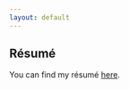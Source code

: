 ```yaml
---
layout: default
---
```


## Résumé

You can find my résumé [here](users/porkkasanna/KIK-LG219/final/porkkasanna.github.io/assets/documents/resume_sanna_porkka.pdf).

